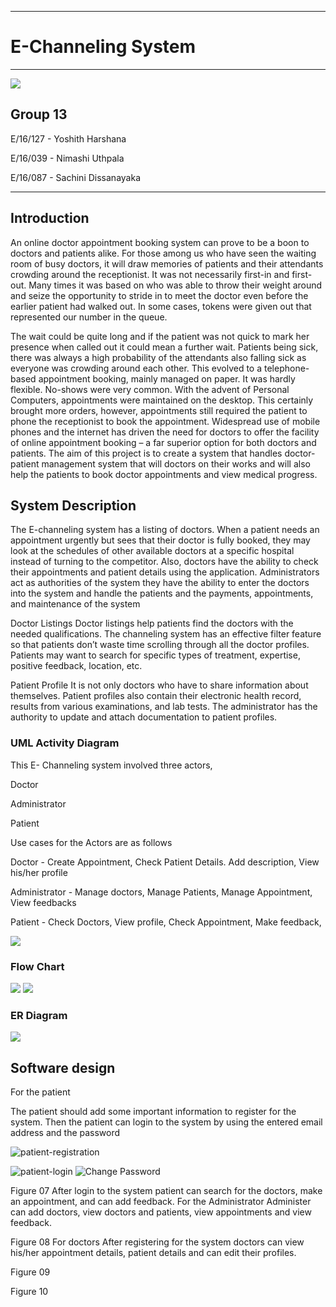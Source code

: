 ___
# E-Channeling System
___

![](https://www.techringe.com/wp-content/uploads/2019/08/Doctor1.png)

## Group 13
E/16/127 - Yoshith Harshana

E/16/039 - Nimashi Uthpala

E/16/087 - Sachini Dissanayaka

___
## Introduction
An online doctor appointment booking system can prove to be a boon to doctors and patients alike. For those among us who have seen the waiting room of busy doctors, it will draw memories of patients and their attendants crowding around the receptionist. It was not necessarily first-in and first-out. Many times it was based on who was able to throw their weight around and seize the opportunity to stride in to meet the doctor even before the earlier patient had walked out. In some cases, tokens were given out that represented our number in the queue.

The wait could be quite long and if the patient was not quick to mark her presence when called out it could mean a further wait. Patients being sick, there was always a high probability of the attendants also falling sick as everyone was crowding around each other. This evolved to a telephone-based appointment booking, mainly managed on paper. It was hardly flexible. No-shows were very common. With the advent of Personal Computers, appointments were maintained on the desktop. This certainly brought more orders, however, appointments still required the patient to phone the receptionist to book the appointment. Widespread use of mobile phones and the internet has driven the need for doctors to offer the facility of online appointment booking – a far superior option for both doctors and patients. The aim of this project is to create a system that handles doctor-patient management system that will doctors on their works and will also help the patients to book doctor appointments and view medical progress. 

## System Description
The E-channeling system has a listing of doctors. When a patient needs an appointment urgently but sees that their doctor is fully booked, they may look at the schedules of other available doctors at a specific hospital instead of turning to the competitor. Also, doctors have the ability to check their appointments and patient details using the application.
Administrators act as authorities of the system they have the ability to enter the doctors into the system and handle the patients and the payments, appointments, and maintenance of the system

Doctor Listings
Doctor listings help patients find the doctors with the needed qualifications. The channeling system has an effective filter feature so that patients don’t waste time scrolling through all the doctor profiles. Patients may want to search for specific types of treatment, expertise, positive feedback, location, etc.

Patient Profile
It is not only doctors who have to share information about themselves. Patient profiles also contain their electronic health record, results from various examinations, and lab tests. The administrator has the authority to update and attach documentation to patient profiles. 

### UML Activity Diagram
This E- Channeling  system involved three actors,

Doctor

Administrator

Patient

Use cases for the Actors are as follows

Doctor - 
Create Appointment,
Check Patient Details.
Add description,
View his/her profile

Administrator - 
Manage doctors,
Manage Patients,
Manage Appointment,
View feedbacks

Patient - 
Check Doctors,
View profile,
Check Appointment,
Make feedback,


![](https://user-images.githubusercontent.com/67429062/139879107-aa34cb64-72ab-420f-bdfd-80efb4b6042f.png)

### Flow Chart

![](https://user-images.githubusercontent.com/67429062/139879514-0c5c6fc2-1a9c-4a3f-aa55-0d8f595c4510.png)
![](https://user-images.githubusercontent.com/67429062/139879544-ba8677d2-2105-474b-a7c3-35ed71302eba.png)


### ER  Diagram 

![](https://user-images.githubusercontent.com/67429062/139880347-e2784de8-670f-4ec3-8fec-72557bf3d0f5.png)

## Software design

For the patient

The patient should add some important information to register for the system. Then the patient can login to the system by using the entered email address and the password 


![patient-registration](https://user-images.githubusercontent.com/67429062/139880634-c7a79ec6-bd7b-4f1d-88c6-5b2dfa417a8d.png)

![patient-login](https://user-images.githubusercontent.com/67429062/139880750-81c191d0-b514-4ddb-bc29-6824ff3d090f.png)
![Change Password](https://user-images.githubusercontent.com/67429062/139880855-97ff3b41-d589-45ce-81fc-33a96669eaa1.png)



Figure 07
After login to the system patient can search for the doctors, make an appointment, and can add feedback.
For the Administrator
Administer can add doctors, view doctors and patients, view appointments and view feedback.

Figure 08
For doctors
After registering for the system doctors can view his/her appointment details, patient details and can edit their profiles.


Figure 09






Figure 10

















